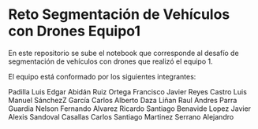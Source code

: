 # Reto Segmentación de Vehículos con Drones Equipo1
En este repositorio se sube el notebook que corresponde al desafío de segmentación de vehículos con drones que realizó el equipo 1.

El equipo está conformado por los siguientes integrantes:

Padilla Luis Edgar Abidán
Ruiz Ortega Francisco Javier
Reyes Castro Luis Manuel
SánchezZ García Carlos Alberto
Daza Liñan Raul Andres
Parra Guardia Nelson Fernando
Alvarez Ricardo Santiago
Benavide Lopez Javier Alexis
Sandoval Casallas Carlos Santiago
Martinez Serrano Alejandro
